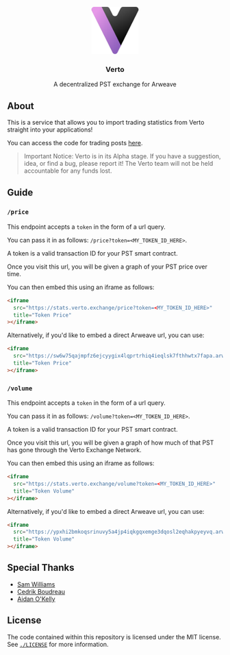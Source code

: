 <p align="center">
  <a href="https://verto.exchange">
    <img src="https://raw.githubusercontent.com/useverto/design/master/logo/logo_light.svg" alt="Verto logo (dark version)" width="110">
  </a>

  <h3 align="center">Verto</h3>

  <p align="center">
    A decentralized PST exchange for Arweave
 </p>
</p>

## About

This is a service that allows you to import trading statistics from Verto straight into your applications!

You can access the code for trading posts [here](https://github.com/useverto/trading-post).

> Important Notice: Verto is in its Alpha stage. If you have a suggestion, idea, or find a bug, please report it! The Verto team will not be held accountable for any funds lost.

## Guide

### `/price`

This endpoint accepts a `token` in the form of a url query.

You can pass it in as follows: `/price?token=<MY_TOKEN_ID_HERE>`.

A token is a valid transaction ID for your PST smart contract.

Once you visit this url, you will be given a graph of your PST price over time.

You can then embed this using an iframe as follows:

```html
<iframe
  src="https://stats.verto.exchange/price?token=<MY_TOKEN_ID_HERE>"
  title="Token Price"
></iframe>
```

Alternatively, if you'd like to embed a direct Arweave url, you can use:

```html
<iframe
  src="https://sw6w75qajmpfz6ejcyygix4lqprtrhiq4ieqlsk7fthhwtx7fapa.arweave.net/lb1v9gBLHlz4iRYwZF-Lg-M4nRDiCQXJXyzOe07_KB4?token=<MY_TOKEN_ID_HERE>"
  title="Token Price"
></iframe>
```

### `/volume`

This endpoint accepts a `token` in the form of a url query.

You can pass it in as follows: `/volume?token=<MY_TOKEN_ID_HERE>`.

A token is a valid transaction ID for your PST smart contract.

Once you visit this url, you will be given a graph of how much of that PST has gone through the Verto Exchange Network.

You can then embed this using an iframe as follows:

```html
<iframe
  src="https://stats.verto.exchange/volume?token=<MY_TOKEN_ID_HERE>"
  title="Token Volume"
></iframe>
```

Alternatively, if you'd like to embed a direct Arweave url, you can use:

```html
<iframe
  src="https://ypxhi2bmkoqsrinuvy5a4jp4iqkgqxemge3dqosl2eqhakpyeyvq.arweave.net/w-50aCxToSihtK46DiX8RBRoXIwxNjg6S9EgcCn4Jis?token=<MY_TOKEN_ID_HERE>"
  title="Token Volume"
></iframe>
```

## Special Thanks

- [Sam Williams](https://github.com/samcamwilliams)
- [Cedrik Boudreau](https://github.com/cedriking)
- [Aidan O'Kelly](https://github.com/aidanok)

## License

The code contained within this repository is licensed under the MIT license.
See [`./LICENSE`](./LICENSE) for more information.
